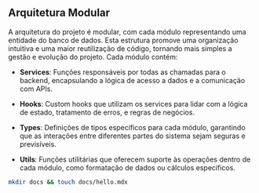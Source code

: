 ## Arquitetura Modular

A arquitetura do projeto é modular, com cada módulo representando uma entidade do banco de dados. Esta estrutura promove uma organização intuitiva e uma maior reutilização de código, tornando mais simples a gestão e evolução do projeto. Cada módulo contém:

- **Services**: Funções responsáveis por todas as chamadas para o backend, encapsulando a lógica de acesso a dados e a comunicação com APIs.

- **Hooks**: Custom hooks que utilizam os services para lidar com a lógica de estado, tratamento de erros, e regras de negócios.

- **Types**: Definições de tipos específicos para cada módulo, garantindo que as interações entre diferentes partes do sistema sejam seguras e previsíveis.

- **Utils**: Funções utilitárias que oferecem suporte às operações dentro de cada módulo, como formatação de dados ou cálculos específicos.

```sh
mkdir docs && touch docs/hello.mdx
```